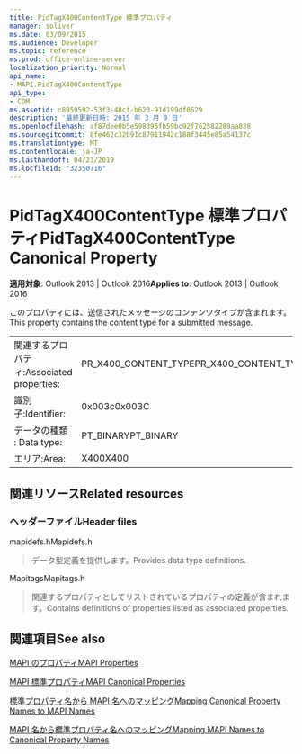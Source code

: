 ```yaml
---
title: PidTagX400ContentType 標準プロパティ
manager: soliver
ms.date: 03/09/2015
ms.audience: Developer
ms.topic: reference
ms.prod: office-online-server
localization_priority: Normal
api_name:
- MAPI.PidTagX400ContentType
api_type:
- COM
ms.assetid: c8959592-53f3-48cf-b623-91d199df0629
description: '最終更新日時: 2015 年 3 月 9 日'
ms.openlocfilehash: af87dee0b5e598395fb59bc92f762582289aa828
ms.sourcegitcommit: 8fe462c32b91c87911942c188f3445e85a54137c
ms.translationtype: MT
ms.contentlocale: ja-JP
ms.lasthandoff: 04/23/2019
ms.locfileid: "32350716"
---
```

# <a name="pidtagx400contenttype-canonical-property"></a><span data-ttu-id="4eba2-103">PidTagX400ContentType 標準プロパティ</span><span class="sxs-lookup"><span data-stu-id="4eba2-103">PidTagX400ContentType Canonical Property</span></span>

  
  
<span data-ttu-id="4eba2-104">**適用対象**: Outlook 2013 | Outlook 2016</span><span class="sxs-lookup"><span data-stu-id="4eba2-104">**Applies to**: Outlook 2013 | Outlook 2016</span></span> 
  
<span data-ttu-id="4eba2-105">このプロパティには、送信されたメッセージのコンテンツタイプが含まれます。</span><span class="sxs-lookup"><span data-stu-id="4eba2-105">This property contains the content type for a submitted message.</span></span>
  
|||
|:-----|:-----|
|<span data-ttu-id="4eba2-106">関連するプロパティ:</span><span class="sxs-lookup"><span data-stu-id="4eba2-106">Associated properties:</span></span>  <br/> |<span data-ttu-id="4eba2-107">PR_X400_CONTENT_TYPE</span><span class="sxs-lookup"><span data-stu-id="4eba2-107">PR_X400_CONTENT_TYPE</span></span>  <br/> |
|<span data-ttu-id="4eba2-108">識別子:</span><span class="sxs-lookup"><span data-stu-id="4eba2-108">Identifier:</span></span>  <br/> |<span data-ttu-id="4eba2-109">0x003c</span><span class="sxs-lookup"><span data-stu-id="4eba2-109">0x003C</span></span>  <br/> |
|<span data-ttu-id="4eba2-110">データの種類 : </span><span class="sxs-lookup"><span data-stu-id="4eba2-110">Data type:</span></span>  <br/> |<span data-ttu-id="4eba2-111">PT_BINARY</span><span class="sxs-lookup"><span data-stu-id="4eba2-111">PT_BINARY</span></span>  <br/> |
|<span data-ttu-id="4eba2-112">エリア:</span><span class="sxs-lookup"><span data-stu-id="4eba2-112">Area:</span></span>  <br/> |<span data-ttu-id="4eba2-113">X400</span><span class="sxs-lookup"><span data-stu-id="4eba2-113">X400</span></span>  <br/> |
   
## <a name="related-resources"></a><span data-ttu-id="4eba2-114">関連リソース</span><span class="sxs-lookup"><span data-stu-id="4eba2-114">Related resources</span></span>

### <a name="header-files"></a><span data-ttu-id="4eba2-115">ヘッダーファイル</span><span class="sxs-lookup"><span data-stu-id="4eba2-115">Header files</span></span>

<span data-ttu-id="4eba2-116">mapidefs.h</span><span class="sxs-lookup"><span data-stu-id="4eba2-116">Mapidefs.h</span></span>
  
> <span data-ttu-id="4eba2-117">データ型定義を提供します。</span><span class="sxs-lookup"><span data-stu-id="4eba2-117">Provides data type definitions.</span></span>
    
<span data-ttu-id="4eba2-118">Mapitags</span><span class="sxs-lookup"><span data-stu-id="4eba2-118">Mapitags.h</span></span>
  
> <span data-ttu-id="4eba2-119">関連するプロパティとしてリストされているプロパティの定義が含まれます。</span><span class="sxs-lookup"><span data-stu-id="4eba2-119">Contains definitions of properties listed as associated properties.</span></span>
    
## <a name="see-also"></a><span data-ttu-id="4eba2-120">関連項目</span><span class="sxs-lookup"><span data-stu-id="4eba2-120">See also</span></span>



[<span data-ttu-id="4eba2-121">MAPI のプロパティ</span><span class="sxs-lookup"><span data-stu-id="4eba2-121">MAPI Properties</span></span>](mapi-properties.md)
  
[<span data-ttu-id="4eba2-122">MAPI 標準プロパティ</span><span class="sxs-lookup"><span data-stu-id="4eba2-122">MAPI Canonical Properties</span></span>](mapi-canonical-properties.md)
  
[<span data-ttu-id="4eba2-123">標準プロパティ名から MAPI 名へのマッピング</span><span class="sxs-lookup"><span data-stu-id="4eba2-123">Mapping Canonical Property Names to MAPI Names</span></span>](mapping-canonical-property-names-to-mapi-names.md)
  
[<span data-ttu-id="4eba2-124">MAPI 名から標準プロパティ名へのマッピング</span><span class="sxs-lookup"><span data-stu-id="4eba2-124">Mapping MAPI Names to Canonical Property Names</span></span>](mapping-mapi-names-to-canonical-property-names.md)


